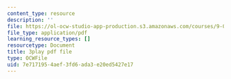 ```yaml
---
content_type: resource
description: ''
file: https://ol-ocw-studio-app-production.s3.amazonaws.com/courses/9-00sc-introduction-to-psychology-fall-2011/7e7171954aef3fd6ada3e20ed5427e17_SFPPw6sDHEI.pdf
file_type: application/pdf
learning_resource_types: []
resourcetype: Document
title: 3play pdf file
type: OCWFile
uid: 7e717195-4aef-3fd6-ada3-e20ed5427e17
---
```

